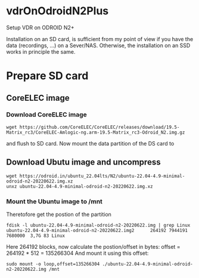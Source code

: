 # vdrOnOdroidN2Plus
Setup VDR on ODROID N2+

Installation on an SD card, is sufficient from my point of view if you have the data (recordings, ...) on a Sever/NAS. Otherwise, the installation on an SSD works in principle the same.

# Prepare SD card 

## CoreELEC image
### Download CoreELEC image
```
wget https://github.com/CoreELEC/CoreELEC/releases/download/19.5-Matrix_rc3/CoreELEC-Amlogic-ng.arm-19.5-Matrix_rc3-Odroid_N2.img.gz
```
and flush to SD card.
Now mount the data partition of the DS card to <your-moint-piont>

## Download Ubutu image and uncompress
```
wget https://odroid.in/ubuntu_22.04lts/N2/ubuntu-22.04-4.9-minimal-odroid-n2-20220622.img.xz  
unxz ubuntu-22.04-4.9-minimal-odroid-n2-20220622.img.xz
```
### Mount the Ubuntu image to /mnt
Theretofore get the postion of the partition
```
fdisk -l ubuntu-22.04-4.9-minimal-odroid-n2-20220622.img | grep Linux
ubuntu-22.04-4.9-minimal-odroid-n2-20220622.img2      264192 7944191  7680000  3,7G 83 Linux
```
Here 264192 blocks, now calculate the postion/offset in bytes: offset = 264192 * 512 = 135266304
And mount it using this offset:
```
sudo mount -o loop,offset=135266304 ./ubuntu-22.04-4.9-minimal-odroid-n2-20220622.img /mnt
```
